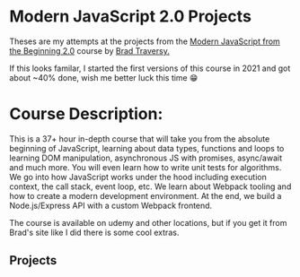 # Modern JavaScript 2.0 Projects
Theses are my attempts at the projects from the [Modern JavaScript from the Beginning 2.0](https://www.traversymedia.com/modern-javascript-2-0) course by [Brad Traversy.](https://www.linkedin.com/in/bradtraversy/)

If this looks familar, I started the first versions of this course in 2021 and got about ~40% done, wish me better luck this time 😁

# Course Description:
This is a 37+ hour in-depth course that will take you from the absolute beginning of JavaScript, learning about data types, functions and loops to learning DOM manipulation, asynchronous JS with promises, async/await and much more. You will even learn how to write unit tests for algorithms. We go into how JavaScript works under the hood including execution context, the call stack, event loop, etc. We learn about Webpack tooling and how to create a modern development environment. At the end, we build a Node.js/Express API with a custom Webpack frontend.

The course is available on udemy and other locations, but if you get it from Brad's site like I did there is some cool extras.

## Projects
